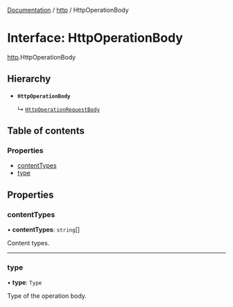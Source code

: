 [Documentation](../index.md) / [http](../modules/http.md) / HttpOperationBody

# Interface: HttpOperationBody

[http](../modules/http.md).HttpOperationBody

## Hierarchy

- **`HttpOperationBody`**

  ↳ [`HttpOperationRequestBody`](http.HttpOperationRequestBody.md)

## Table of contents

### Properties

- [contentTypes](http.HttpOperationBody.md#contenttypes)
- [type](http.HttpOperationBody.md#type)

## Properties

### contentTypes

• **contentTypes**: `string`[]

Content types.

___

### type

• **type**: `Type`

Type of the operation body.
